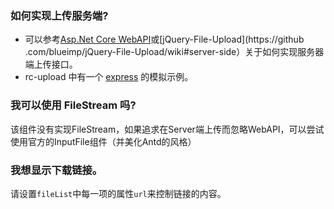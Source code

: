 ﻿### 如何实现上传服务端?

- 可以参考[Asp.Net Core WebAPI](https://github.com/ant-design-blazor/ant-design-blazor/discussions/2149)或[jQuery-File-Upload](https://github .com/blueimp/jQuery-File-Upload/wiki#server-side）关于如何实现服务器端上传接口。
- rc-upload 中有一个 [express](https://github.com/react-component/upload/blob/master/server.js) 的模拟示例。
 
### 我可以使用 FileStream 吗?

该组件没有实现FileStream，如果追求在Server端上传而忽略WebAPI，可以尝试使用官方的InputFile组件（并美化Antd的风格）

### 我想显示下载链接。

请设置`fileList`中每一项的属性`url`来控制链接的内容。